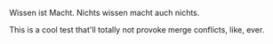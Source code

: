 Wissen ist Macht. Nichts wissen macht auch nichts.

This is a cool test that'll totally not provoke merge conflicts, like, ever.
